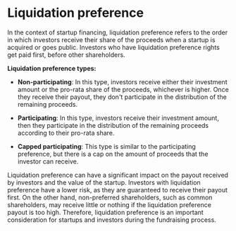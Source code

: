 # Liquidation preference

In the context of startup financing, liquidation preference refers to the order in which investors receive their share of the proceeds when a startup is acquired or goes public. Investors who have liquidation preference rights get paid first, before other shareholders.

**Liquidation preference types:**

* **Non-participating**: In this type, investors receive either their investment amount or the pro-rata share of the proceeds, whichever is higher. Once they receive their payout, they don't participate in the distribution of the remaining proceeds.

* **Participating**: In this type, investors receive their investment amount, then they participate in the distribution of the remaining proceeds according to their pro-rata share.

* **Capped participating**: This type is similar to the participating preference, but there is a cap on the amount of proceeds that the investor can receive.

Liquidation preference can have a significant impact on the payout received by investors and the value of the startup. Investors with liquidation preference have a lower risk, as they are guaranteed to receive their payout first. On the other hand, non-preferred shareholders, such as common shareholders, may receive little or nothing if the liquidation preference payout is too high. Therefore, liquidation preference is an important consideration for startups and investors during the fundraising process.
